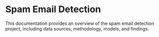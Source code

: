 # Spam Email Detection

This documentation provides an overview of the spam email detection project, including data sources, methodology, models, and findings.